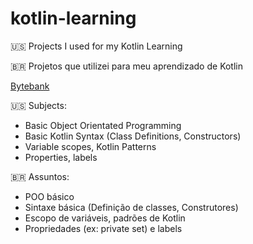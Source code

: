# kotlin-learning
:us: Projects I used for my Kotlin Learning 

:brazil: Projetos que utilizei para meu aprendizado de Kotlin


[Bytebank](basics-oo-bytebank/src/main/kotlin)

:us: Subjects:
- Basic Object Orientated Programming
- Basic Kotlin Syntax (Class Definitions, Constructors)
- Variable scopes, Kotlin Patterns
- Properties, labels

:brazil: Assuntos:
- POO básico
- Sintaxe básica (Definição de classes, Construtores)
- Escopo de variáveis, padrões de Kotlin
- Propriedades (ex: private set) e labels